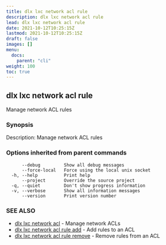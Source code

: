 ```yaml
---
title: dlx lxc network acl rule
description: dlx lxc network acl rule
lead: dlx lxc network acl rule
date: 2021-10-12T10:25:15Z
lastmod: 2021-10-12T10:25:15Z
draft: false
images: []
menu:
  docs:
    parent: "cli"
weight: 100
toc: true
---
```

## dlx lxc network acl rule

Manage network ACL rules

### Synopsis

Description:
  Manage network ACL rules



### Options inherited from parent commands

```
      --debug         Show all debug messages
      --force-local   Force using the local unix socket
  -h, --help          Print help
      --project       Override the source project
  -q, --quiet         Don't show progress information
  -v, --verbose       Show all information messages
      --version       Print version number
```

### SEE ALSO

* [dlx lxc network acl](/docs/cmd/dlx_lxc_network_acl)	 - Manage network ACLs
* [dlx lxc network acl rule add](/docs/cmd/dlx_lxc_network_acl_rule_add)	 - Add rules to an ACL
* [dlx lxc network acl rule remove](/docs/cmd/dlx_lxc_network_acl_rule_remove)	 - Remove rules from an ACL

